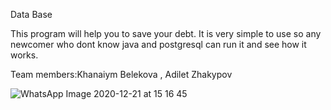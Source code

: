 Data Base


This program will help you to save your debt. It is very simple to use so any newcomer who dont know java and postgresql can run it and see how it works. 



Team members:Khanaiym Belekova , Adilet Zhakypov  







![WhatsApp Image 2020-12-21 at 15 16 45](https://user-images.githubusercontent.com/59058636/103047122-a9322e00-45b4-11eb-8482-9433d08cf3f8.jpeg)

